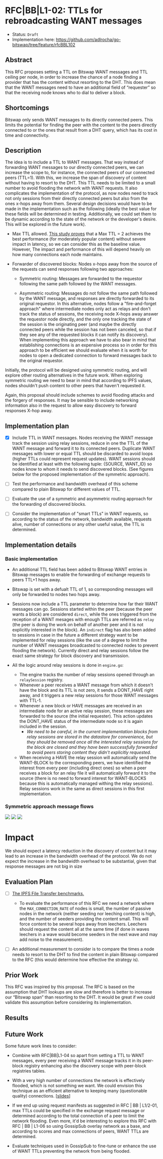#  RFC|BB|L1-02: TTLs for rebroadcasting WANT messages
* Status: `Draft`
* Implementation here: https://github.com/adlrocha/go-bitswap/tree/feature/rfcBBL102

## Abstract

This RFC proposes setting a TTL on Bitswap WANT messages and TTL ceiling per node, in order to increase the chance of a node finding a provider that has the content without resorting to the DHT. This does mean that the WANT messages need to have an additional field of “requester” so that the receiving node knows who to dial to deliver a block.

<!-- Full description here: https://docs.google.com/document/d/1zjJCZel8zJzgK3XuHK0YZlNffEHThq7tUOssGgRTryY/edit#heading=h.6qnrq913vou6 -->



## Shortcomings

Bitswap only sends WANT messages to its directly connected peers. This limits the potential for finding the peer with the content to the peers directly connected to or the ones that result from a DHT query, which has its cost in time and connectivity.

## Description

The idea is to include a TTL to WANT messages. That way instead of forwarding WANT messages to our directly connected peers, we can increase the scope to, for instance, the connected peers of our connected peers (TTL=1). With this, we increase the span of discovery of content without having to resort to the DHT. This TTL needs to be limited to a small number to avoid flooding the network with WANT requests. It also complicates the implementation of the protocol, as now nodes need to track not only sessions from their directly connected peers but also from the ones x-hops away from them. Several design decisions would have to be made in the implementation such as the following (ideally the best value for these fields will be determined in testing. Additionally, we could set them to be dynamic according to the state of the network or the developer's desire. This will be explored in the future work).

-   Max TTL allowed. [This study proves](http://conferences2.sigcomm.org/acm-icn/2015/proceedings/p9-wang.pdf) that a Max TTL = 2 achieves the best performance (for moderately popular content) without severe impact in latency, so we can consider this as the baseline value. However, The impact and performance of this will depend heavily on how many connections each node maintains.

-   Forwarder of discovered blocks: Nodes x-hops away from the source of the requests can send responses following two approaches:

    -   Symmetric routing: Messages are forwarded to the requestor following the same path followed by the WANT messages.

    -   Asymmetric routing: Messages do not follow the same path followed by the WANT message, and responses are directly forwarded to its original requestor. In this alternative, nodes follow a "fire-and-forget approach" where intermediate nodes only act as relays and don't track the status of sessions, the receiving node X-hops away answer the requestor node directly, and the only one tracking the state of the session is the originating peer (and maybe the directly connected peers while the session has not been canceled, so that if they see any of the requested blocks it can notify its discovery). When implementing this approach we have to also bear in mind that establishing connections is an expensive process so in order for this approach to be efficient we should evaluate when it is worth for nodes to open a dedicated connection to forward messages back to the original requestor.

Initially, the protocol will be designed using symmetric routing, and will explore other routing alternatives in the future work. When exploring symmetric routing we need to bear in mind that according to IPFS values, nodes shouldn't push content to other peers that haven't requested it.

Again, this proposal should include schemes to avoid flooding attacks and the forgery of responses. It may be sensible to include networking information also in the request to allow easy discovery to forward responses X-hop away.

## Implementation plan
- [X] Include TTL in WANT messages. Nodes receiving the WANT message track the session using relay sessions, reduce in one the TTL of the WANT message and forward it to its connected peers. Duplicate WANT messages with lower or equal TTL should be discarded to avoid loops (higher TTLs could represent request updates). WANT sessions should be identified at least with the following tuple: {SOURCE, WANT_ID} so nodes know to whom it needs to send discovered blocks. (See figures below for the proposed implementation of the symmetric approach).

- [ ] Test the performance and bandwidth overhead of this scheme compared to plain Bitswap for different values of TTL.

- [ ] Evaluate the use of a symmetric and asymmetric routing approach for the forwarding of discovered blocks.

- [ ] Consider the implementation of "smart TTLs" in WANT requests, so according to the status of the network, bandwidth available, requests alive, number of connections or any other useful value, the TTL is determined.

## Implementation details
### Basic implementation
* An additional TTL field has been added to Bitswap WANT entries in Bitswap messages to
enable the forwarding of exchange requests to peers TTL+1 hops away.
* Bitswap is set with a defualt TTL of 1, so corresponding messages will only be forwarded
to nodes two hops away.
* Sessions now include a TTL parameter to determine how far their WANT messages can go. Sessions started within the peer (because the peer wants a block) are considered `direct`, while the ones triggered from the reception of a WANT mesages with enough TTLs are referred as `relay` (the peer is doing the work on behalf of another peer and it is not explicitly interested in the block). An `indirect` flag has also been added to sessions in case in the future a different strategy want
to be implemented for relay sessions (like the use of a degree to limit the number of WANT messages broadcasted to connected nodes to prevent flooding the network). Currently direct and relay sessions follow the exact same strategy for block discovery and transmission.

* All the logic around relay sessions is done in `engine.go`:
    - The engine tracks the number of relay sessions opened through an `relaySession` registry.
    - Whenever a peer receives a WANT message from which it doesn't have the block and its TTL is not zero, it sends a DONT_HAVE right away, and it triggers a new relay sessions for those WANT messages with TTL-1.
    - Whenever a new block or HAVE messages are received in an intermediate node for an active relay session, these messages are forwarded to the source (the initial requester). This action updates the DONT_HAVE status of the intermediate node so it is again included in the session. 
        - _We need to be careful, in the current implementation blocks from relay sessions are stored in the datastore for convenience, but they should be removed once all the interested relay sessions for the block are closed and they have been successfully forwarded to avoid peers storing content they didn't explicitly requested._
    - When receiving a HAVE the relay session will automatically send the WANT-BLOCK to the corresponding peers, we have identified the interest from every peer (including direct ones) so when a peer receives a block for an relay file it will automatically forward it to the source (there is no need to forward interest for WANT-BLOCKS because this is automatically managed withing the relay sessions). Relay sessions work in the same as direct sessions in this first implementation.

### Symmetric approach message flows
![](./images/rfcBBL102-stage1.png)
![](./images/rfcBBL102-stage2.png)
![](./images/rfcBBL102-stage3.png)

# Impact
We should expect a latency reduction in the discovery of content but it may lead to an increase in the bandwidth overhead of the protocol. We do not expect the increase in the bandwidth overhead to be substantial, given that response messages are not big in size

## Evaluation Plan
-  [ ] [The IPFS File Transfer benchmarks.](https://docs.google.com/document/d/1LYs3WDCwpkrBdfrnB_LE0xsxdMCIhXdCchIkbzZc8OE/edit#heading=h.nxkc23tlbqhl)
    - To evaluate the performance of this RFC we need a network where the `MAX_CONNECTION_RATE` of nodes is small, the number of passive nodes in the network (neither seeding nor leeching content) is high, and the number of seeders providing the content small. This will force content to be several hops away from leechers. Leechers should request the content all at the same time (if done in waves leechers in a wave would become seeders in the next wave and may add noise to the measurement).

- [ ] An additional measurement to consider is to compare the times a node needs to resort to the DHT to find the content in plain Bitswap compared to the RFC (this would determine how effective the strategy is). 

## Prior Work
This RFC was inspired by this proposal. The RFC is based on the assumption that DHT lookups are slow and therefore is better to increase our “Bitswap span” than resorting to the DHT. It would be great if we could validate this assumption before considering its implementation.

## Results


## Future Work
Some future work lines to consider:

-   Combine with RFC|BB|L1-04 so apart from setting a TTL to WANT messages, every peer receiving a WANT message tracks it in its peer-block registry enhancing also the discovery scope with peer-block registries tables.

-   With a very high number of connections the network is effectively flooded, which is not something we want. We could envision this technique as an efficient alternative to keeping many (questionable quality) connections. [[slides](http://conferences.sigcomm.org/acm-icn/2015/slides/01-01.pdf)]  

-   If we end up using request manifests as suggested in RFC | BB | L1/2-01, max TTLs could be specified in the exchange request message or determined according to the total connection of a peer to limit the network flooding. Even more, it'd be interesting to explore this RFC with RFC | BB | L1-06 so using GossipSub overlay network as a base, and according to scores and max connections of peers, WANT TTLs are determined.

-   Evaluate techniques used in GossipSub to fine-tune or enhance the use of WANT TTLs preventing the network from being flooded.
